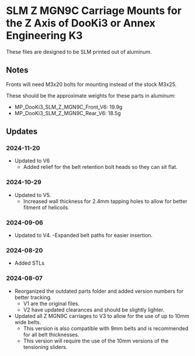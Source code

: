 # SLM Z MGN9C Carriage Mounts for the Z Axis of DooKi3 or Annex Engineering K3
These files are designed to be SLM printed out of aluminum.

## Notes
Fronts will need M3x20 bolts for mounting instead of the stock M3x25.

These should be the approximate weights for these parts in aluminum:
- MP_DooKi3_SLM_Z_MGN9C_Front_V6: 19.9g
- MP_DooKi3_SLM_Z_MGN9C_Rear_V6: 18.5g

 
## Updates
### 2024-11-20
- Updated to V6
  - Added relief for the belt retention bolt heads so they can sit flat.

### 2024-10-29
- Updated to V5.
  - Increased wall thickness for 2.4mm tapping holes to allow for better fitment of helicoils.

### 2024-09-06
- Updated to V4.
  -Expanded belt paths for easier insertion.

### 2024-08-20
- Added STLs

### 2024-08-07
- Reorganized the outdated parts folder and added version numbers for better tracking.
  - V1 are the original files.
  - V2 have updated clearances and should be slightly lighter.
- Updated all Z MGN9C carriages to V3 to allow for the use of up to 10mm wide belts.
  - This version is also compatible with 9mm belts and is recommended for all belt thicknesses.
  - This version will require the use of the 10mm versions of the tensioning sliders.

